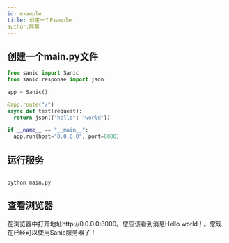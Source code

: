 ```yaml
---
id: example
title: 创建一个Example
author:胖蔡
---
```


## 创建一个main.py文件

```python
from sanic import Sanic
from sanic.response import json

app = Sanic()

@app.route("/")
async def test(request):
  return json({"hello": "world"})

if __name__ == "__main__":
  app.run(host="0.0.0.0", port=8000)

```



## 运行服务


```shell

python main.py

```


## 查看浏览器

在浏览器中打开地址http://0.0.0.0:8000。您应该看到消息Hello world！。您现在已经可以使用Sanic服务器了！
